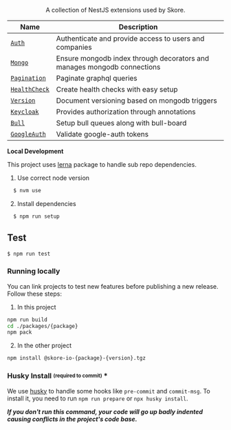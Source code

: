 <p align="center">
A collection of NestJS extensions used by Skore.
</p>

| Name                                     | Description                                                             |
| ---------------------------------------- | ----------------------------------------------------------------------- |
| [`Auth`](./packages/auth)                | Authenticate and provide access to users and companies                  |
| [`Mongo`](./packages/mongo)              | Ensure mongodb index through decorators and manages mongodb connections |
| [`Pagination`](./packages/pagination)    | Paginate graphql queries                                                |
| [`HealthCheck`](./packages/health-check) | Create health checks with easy setup                                    |
| [`Version`](./packages/version)          | Document versioning based on mongodb triggers                           |
| [`Keycloak`](./packages/keycloak)        | Provides authorization through annotations                              |
| [`Bull`](./packages/bull)                | Setup bull queues along with bull-board                                 |
| [`GoogleAuth`](./packages/google-auth)   | Validate google-auth tokens                                             |

**Local Development**

This project uses [lerna](https://www.npmjs.com/package/lerna) package to handle sub repo dependencies.

1.  Use correct node version

```bash
  $ nvm use
```

2.  Install dependencies

```bash
  $ npm run setup
```

## Test

```bash
$ npm run test
```

### Running locally

You can link projects to test new features before publishing a new release.
Follow these steps:

1. In this project

```bash
npm run build
cd ./packages/{package}
npm pack
```

2. In the other project

```bash
npm install @skore-io-{package}-{version}.tgz
```

### Husky Install <sub><sup>(required to commit)</sup></sub> \*

We use [husky](https://www.npmjs.com/package/husky) to handle some hooks like `pre-commit` and `commit-msg`. To install it, you need to run `npm run prepare` or `npx husky install`.

**_If you don't run this command, your code will go up badly indented causing conflicts in the project's code base._**
